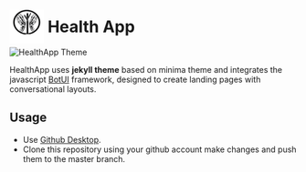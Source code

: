 # <img src="/assets/img/conversional_ui_logo_60px.png" style="height: 60px; margin-bottom: -20px;"> Health App


![HealthApp Theme](/assets/img/ezgif.com-video-to-gif.gif)

HealthApp uses **jekyll theme** based on minima theme and integrates the javascript [BotUI](https://github.com/botui/botui) framework, designed to create landing pages with conversational layouts.

## Usage

 - Use [Github Desktop](https://desktop.github.com). 
 - Clone this repository using your github account make changes and push them to the master branch.
